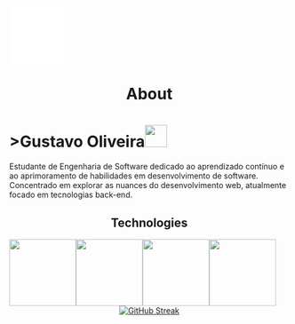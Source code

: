 

<div style="display:flex; background-color: #f0f0f0; border-radius: 10%" align="center" >
  <img src="https://s9.gifyu.com/images/SFcdc.gif" alt="">
</div>
<div style= "display:flex; background-color: #ffffff; width:100px; height:100px;"></div>
<h1 align="center">About</h1>
<p><h1>>Gustavo Oliveira<img src="https://github.com/TheDudeThatCode/TheDudeThatCode/blob/master/Assets/Hi.gif?raw=true" style="width:40px;"></h1>
Estudante de Engenharia de Software dedicado ao aprendizado contínuo e ao aprimoramento de habilidades em desenvolvimento de software. Concentrado em explorar as nuances do desenvolvimento web, atualmente focado em tecnologias back-end.</p>

<h2 align="center">Technologies</h2> 
<div style="display:flex; padding: 0; margin: 0;" align="center">
  <img src="https://s9.gifyu.com/images/SFcdu.png"  style="width:120px; alt="html"/>
  <img src="https://s9.gifyu.com/images/SFcdl.png"  style="width:120px; alt="CSS"/>
  <img src="https://s9.gifyu.com/images/SFcdn.png"  style="width:120px; alt="JS"/>
  <img src="https://upload.wikimedia.org/wikipedia/commons/thumb/a/a7/React-icon.svg/1200px-React-icon.svg.png"  style="width:120px; alt="React.js"/>
</div>


<div align="center">
<a href="https://git.io/streak-stats"><img  src="https://github-readme-streak-stats.herokuapp.com?user=Gusstavolo&hide_border=true&mode=weekly" alt="GitHub Streak" /></a>
</div>
